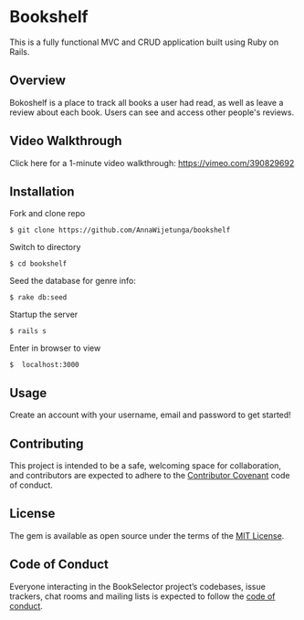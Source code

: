 # Bookshelf

This is a fully functional MVC and CRUD application built using Ruby on Rails.

## Overview

Bokoshelf is a place to track all books a user had read, as well as leave a review about each book. Users can see and access other people's reviews.

## Video Walkthrough

Click here for a 1-minute video walkthrough: https://vimeo.com/390829692

## Installation

Fork and clone repo

    $ git clone https://github.com/AnnaWijetunga/bookshelf

Switch to directory

    $ cd bookshelf

Seed the database for genre info:

    $ rake db:seed

Startup the server

    $ rails s

Enter in browser to view

    $  localhost:3000

## Usage

Create an account with your username, email and password to get started!

## Contributing

This project is intended to be a safe, welcoming space for collaboration, and contributors are expected to adhere to the [Contributor Covenant](http://contributor-covenant.org) code of conduct.

## License

The gem is available as open source under the terms of the [MIT License](https://opensource.org/licenses/MIT).

## Code of Conduct

Everyone interacting in the BookSelector project’s codebases, issue trackers, chat rooms and mailing lists is expected to follow the [code of conduct](https://github.com/<AnnaWijetunga>/book_selector/blob/master/CODE_OF_CONDUCT.md).
